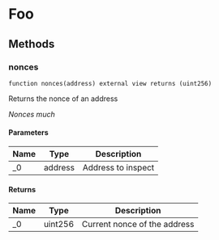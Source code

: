 # Foo









## Methods

### nonces

```solidity
function nonces(address) external view returns (uint256)
```

Returns the nonce of an address

*Nonces much*

#### Parameters

| Name | Type | Description |
|---|---|---|
| _0 | address | Address to inspect |

#### Returns

| Name | Type | Description |
|---|---|---|
| _0 | uint256 | Current nonce of the address |




